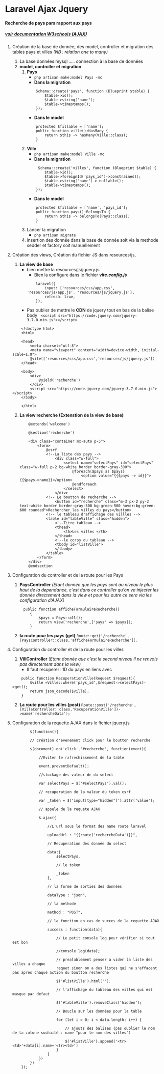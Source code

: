 # Laravel Ajax Jquery 
#### Recherche de pays pars rapport aux pays 

##### [voir documentation W3schools (AJAX)](https://www.w3schools.com/xml/ajax_intro.asp)

1. Création de la base de donnée, des model, controller et migration des tables pays et villes *(NB : relation one to many)*
    1. La base données mysql ..... connection à la base de données 
    2. **model, controller et migration**
        1. **Pays** 
            - `php artisan make:model Pays -mc`
            - **Dans la migration** 
            ```
                Schema::create('pays', function (Blueprint $table) {
                    $table->id();
                    $table->string('name');
                    $table->timestamps();
                });
            ```
            - **Dans le model**
            ```
                protected $fillable = ['name'];
                public function ville():HasMany {
                    return $this -> hasMany(Ville::class);
                }
            ```
        2. **Ville** 
            - `php artisan make:model Ville -mc`
            - **Dans la migration** 
            ```
                 Schema::create('villes', function (Blueprint $table) {
                    $table->id();
                    $table->foreignId('pays_id')->constrained();
                    $table->string('name')-> nullable();
                    $table->timestamps();
                });
            ```
            - **Dans le model**
            ```
                protected $fillable = ['name', 'pays_id']; 
                public function pays():BelongsTo {
                    return $this -> belongsTo(Pays::class);
                }   
            ``` 
        3. Lancer la migration 
            - `php artisan migrate`
        4. insertion des donnée dans la base de donnée soit via la methode sedder et factory soit manuellement
2. Création des views, Création du fichier JS dans resources/js,
    1. **La view de base** 
        - bien mettre la resources/js/jquery.js
            - Bien la configure dans le fichier ***vite.config.js***
            ```
                laravel({
                    input: ['resources/css/app.css', 'resources/js/app.js', 'resources/js/jquery.js'],
                    refresh: true,
                }),
            ```
        - Pas oublier de mettre le **CDN** de jquery tout en bas de la balise body
            ` <script src="https://code.jquery.com/jquery-3.7.0.min.js"></script>`
    
    ```
        <!doctype html>
        <html>

        <head>
            <meta charset="utf-8">
            <meta name="viewport" content="width=device-width, initial-scale=1.0">
            @vite(['resources/css/app.css','resources/js/jquery.js'])
        </head>

        <body>
            <div>
                @yield('recherche')
            </div>
            <script src="https://code.jquery.com/jquery-3.7.0.min.js"></script>
        </body>

        </html>
    ```
    2. **La view recherche (Extenstion de la view de base)** 
    
        ```
            @extends('welcome')

            @section('recherche')

            <div class="container mx-auto p-5">
                <form>
                    @csrf
                    <!--La liste des pays --> 
                        <div class="w-full">
                            <select name="selectPays" id="selectPays" class="w-full p-2 bg-white border border-gray-300">
                                @foreach($pays as $pays)
                                    <option value="{{$pays -> id}}">{{$pays->name}}</option>
                                @endforeach
                            </select>
                        </div>
                    <!-- Le boutton de recherche --> 
                        <button id="recherche" class="m-3 px-2 py-2 text-white border border-gray-300 bg-green-500 hover:bg-green-600 rounded">Rechercher les villes du pays</button>
                    <!-- le tableau d'affichage des villles --> 
                    <table id="tableVille" class="hidden">
                        <!--Titre tableau --> 
                        <thead>
                            <th>Les villes </th>
                        </thead>
                        <!--le corps du tableau --> 
                        <tbody id="listVille">
                        </tbody>
                    </table>
                </form>
            </div>
            @endsection
        ```
3. Configuration du controller et de la route pour les Pays 
    1. **PaysController** *(Etant donnée que les pays sont au niveau le plus haut de la dependance, c'est dans ce controller qu'on va injecter les donnée directement dans la view et pour les autre ce sera via les configuration d'AJAX)*

    ```
         public function afficheFormulaireRecherche()
            {
                $pays = Pays::all();
                return view('recherche',['pays' => $pays]);
            }
    ```
    2. **la route pour les pays (get)** 
    `Route::get('/recherche',[PaysController::class,'afficheFormulaireRecherche']);`
4. Configuration du controller et de la route pour les villes 
    1. **VillController** *(Etant donnée que c'est le second niveau il ne renvois pas directement dans la view)*
        - Il faut recuperer l'ID du pays en liens avec  
    ```
        public function RecuperationVille(Request $request){
            $ville =Ville::where('pays_id',$request->selectPays)->get();
            return json_decode($ville);
        }

    ```
    2. **La route pour les villes (post)** 
    `Route::post('/recherche',[VilleController::class,'RecuperationVille'])->name('rechercheData');`
5. Configuration de la requette AJAX dans le fichier jquery.js
    ```
            $(function(){

            // création d'evenement click pour le boutton recherche 
            
            $(document).on('click','#recherche', function(event){
            
                //Eviter le rafrechissement de la table 
            
                event.preventDefault();

                //stockage des valeur de du select 

                var selectPays = $('#selectPays').val();

                // recuperation de la valeur du token csrf

                var _token = $('input[type="hidden"]').attr('value');

                // appele de la requete AJAX 

                $.ajax({
            
                    //L'url sous le format des name route laravel 
            
                    uploadUrl : "{{route('rechercheData')}}",
            
                    // Recuperation des donnée du select 
            
                    data:{
                        selectPays,
            
                        // le token 
            
                        _token
                    },
            
                    // la forme de sorties des données 
            
                    dataType : "json",
            
                    // la methode 
            
                    method : "POST",
            
                    // la fonction en cas de succes de la requette AJAX
            
                    success : function(data){
            
                        // Le petit console log pour vérifier si tout est bon 
            
                        //console.log(data);
            
                        // prealablement penser a vider la liste des villes a chaque 
                        requet sinon on a des listes qui ne s'effacent pas apres chaque action du boutton recherche 
                        
                        $('#listVille').html('');
                        
                        // l'affichage du tableau des villes qui est masque par defaut 
                        
                        $('#tableVille').removeClass('hidden');
                        
                        // Boucle sur les données pour la table 
                        
                        for (let i = 0; i < data.length; i++) {
                        
                            // ajouts des balises (pas oublier le nom de la colone souhaité : name "pour le nom des villes")
                        
                            $('#listVille').append('<tr><td>'+data[i].name+'<tr><td>')
                        }
                    }
                })
            })
        });
    ```



